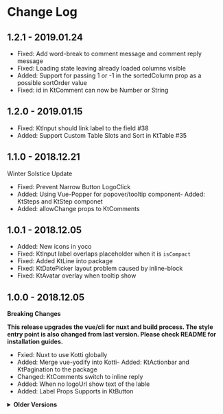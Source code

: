 # Change Log

## 1.2.1 - 2019.01.24

- Fixed: Add word-break to comment message and comment reply message
- Fixed: Loading state leaving already loaded columns visible
- Added: Support for passing 1 or -1 in the sortedColumn prop as a possible
  sortOrder value
- Fixed: id in KtComment can now be Number or String

## 1.2.0 - 2019.01.15

- Fixed: KtInput should link label to the field #38
- Added: Support Custom Table Slots and Sort in KtTable #35

## 1.1.0 - 2018.12.21

Winter Solstice Update

- Fixed: Prevent Narrow Button LogoClick
- Added: Using Vue-Popper for popover/tooltip component- Added: KtSteps and
  KtStep componet
- Added: allowChange props to KtComments

## 1.0.1 - 2018.12.05

- Added: New icons in yoco
- Fixed: KtInput label overlaps placeholder when it is `isCompact`
- Fixed: Added KtLine into package
- Fixed: KtDatePicker layout problem caused by inline-block
- Fixed: KtAvatar overlay when tooltip show

## 1.0.0 - 2018.12.05

**Breaking Changes**

**This release upgrades the vue/cli for nuxt and build process. The style entry
point is also changed from last version. Please check README for installation
guides.**

- Fxied: Nuxt to use Kotti globally
- Added: Merge vue-yodify into Kotti- Added: KtActionbar and KtPagination to the
  package
- Changed: KtComments switch to inline reply
- Added: When no logoUrl show text of the lable
- Added: Label Props Supports in KtButton

<details>
<summary><strong>Older Versions</strong></summary>

## 0.0.14 - 2018.11.30

- Fixed: KtAvatarGroup change the z-index causes element overlapping
- Added: Click event to KtNavbar
- Added: Cutomizable themes to KtButtons
- Added: More stronger shadows to the KtUserMenu

## 0.0.13 - 2018.11.20

- Fixed: Cannot click icon in KtSelect
- Fixed: Duplicated slot name in KtActionBar
- Fixed: Cannot Rest KtSelect to Null
- Fixed: KtButton new styles break the text-align
- Added: New KtNavBar styles
- Added: Update KtUserMenu to new style

## 0.0.12 - 2018.11.02

- Added: New KtButton style with 3 sizes
- Added: Horizontal Row
- Added: Support Wider in KtDrawer
- Fixed: Remove duplicated December in KtDatepicker
- Fixed: KtSingleSelect doesn't response

## 0.0.11 - 2018.10.25

- Fixed: handling of initial values in KtSelect and KtDatepicker

## 0.0.10 - 2018.10.15

- Fixed: Support step for KtInput

## 0.0.9 - 2018.09.18

- Added: Components for ActionBar, ActionBarMenu

## 0.0.8 - 2018.09.11

- Fixed: Navbar no longer highlights selected tabs
- Fixed: KtSelect When Label is Clicked, the Dropdown doesn’t close
- Fixed: KtRadio Only Works With Default Slot
- Fixed: Yoco Start should be Star
- Fixed: KtInlineEdit z-index and invalid message
- Added: Support Asynchronous Options in Select
- Added: KtInput Description Support
- Added: Popover component

## 0.0.7 - 2018.08.31

- Fixed: Remove KtModal empty slots space
- Added: Include text css utilities in documents
- Added: Required Indicator for KtInput

## 0.0.6 - 2018.08.28

- Added: Pagination component
- Fixed: Support IE 11

## 0.0.5 - 2018.08.23

- Fixed: Typing specific numbers into InputNumber does not work correctly
- Fixed: Logo link in NavBar breaks
- Added: Merge Breadcrumb from B3 to Kotti

## 0.0.4 - 2018.08.21

- Added: this CHANGELOG file
- Added: Stepper styled InputNumber
- Added: Single Date Picker
- Added: link supported in NavBar logo
- Changed: inclued `kotti-style` in npm package
- Changed: heading icon location
- Fixed: drawer width can't change

## 0.0.3 - 2018.07.30

- Added: UserMenu supported
- Adedd: NavBar component
- Changed: NavBar style support narrow logo
- Changed: narrow bar toggle style changed

## 0.0.2 - 2018.07.26

- Fixed: better support for avatar
- Changed: switch to semantic version for production use

## 0.0.1-beta.10 - 2018.07.26

- Changed: out of beta

</details>
